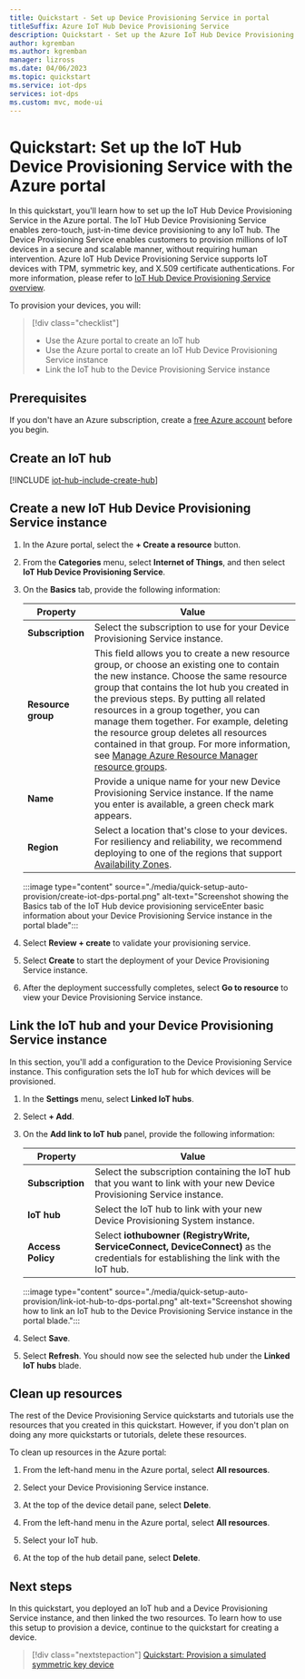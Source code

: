 ```yaml
---
title: Quickstart - Set up Device Provisioning Service in portal
titleSuffix: Azure IoT Hub Device Provisioning Service
description: Quickstart - Set up the Azure IoT Hub Device Provisioning Service (DPS) in the Microsoft Azure portal
author: kgremban
ms.author: kgremban
manager: lizross
ms.date: 04/06/2023
ms.topic: quickstart
ms.service: iot-dps
services: iot-dps
ms.custom: mvc, mode-ui
---
```


# Quickstart: Set up the IoT Hub Device Provisioning Service with the Azure portal

In this quickstart, you'll learn how to set up the IoT Hub Device Provisioning Service in the Azure portal. The IoT Hub Device Provisioning Service enables zero-touch, just-in-time device provisioning to any IoT hub. The Device Provisioning Service enables customers to provision millions of IoT devices in a secure and scalable manner, without requiring human intervention. Azure IoT Hub Device Provisioning Service supports IoT devices with TPM, symmetric key, and X.509 certificate authentications. For more information, please refer to [IoT Hub Device Provisioning Service overview](about-iot-dps.md).

To provision your devices, you will:

> [!div class="checklist"]
> * Use the Azure portal to create an IoT hub
> * Use the Azure portal to create an IoT Hub Device Provisioning Service instance
> * Link the IoT hub to the Device Provisioning Service instance

## Prerequisites

If you don't have an Azure subscription, create a [free Azure account](https://azure.microsoft.com/free/) before you begin.

## Create an IoT hub

[!INCLUDE [iot-hub-include-create-hub](../../includes/iot-hub-include-create-hub.md)]

## Create a new IoT Hub Device Provisioning Service instance

1. In the Azure portal, select the **+ Create a resource** button.

1. From the **Categories** menu, select **Internet of Things**, and then select **IoT Hub Device Provisioning Service**.

1. On the **Basics** tab, provide the following information:
    
    | Property | Value |
    | --- | --- |
    | **Subscription** | Select the subscription to use for your Device Provisioning Service instance. |
    | **Resource group** | This field allows you to create a new resource group, or choose an existing one to contain the new instance. Choose the same resource group that contains the Iot hub you created in the previous steps. By putting all related resources in a group together, you can manage them together. For example, deleting the resource group deletes all resources contained in that group. For more information, see [Manage Azure Resource Manager resource groups](../azure-resource-manager/management/manage-resource-groups-portal.md). |
    | **Name** | Provide a unique name for your new Device Provisioning Service instance. If the name you enter is available, a green check mark appears. |
    | **Region** | Select a location that's close to your devices. For resiliency and reliability, we recommend deploying to one of the regions that support [Availability Zones](iot-dps-ha-dr.md). |

    :::image type="content" source="./media/quick-setup-auto-provision/create-iot-dps-portal.png" alt-text="Screenshot showing the Basics tab of the IoT Hub device provisioning serviceEnter basic information about your Device Provisioning Service instance in the portal blade":::

1. Select **Review + create** to validate your provisioning service.

1. Select **Create** to start the deployment of your Device Provisioning Service instance.

1. After the deployment successfully completes, select **Go to resource** to view your Device Provisioning Service instance.

## Link the IoT hub and your Device Provisioning Service instance

In this section, you'll add a configuration to the Device Provisioning Service instance. This configuration sets the IoT hub for which devices will be provisioned.

1. In the **Settings** menu, select **Linked IoT hubs**.

1. Select **+ Add**.

1. On the **Add link to IoT hub** panel, provide the following information: 

    | Property | Value |
    | --- | --- |
    | **Subscription** | Select the subscription containing the IoT hub that you want to link with your new Device Provisioning Service instance. |
    | **IoT hub** | Select the IoT hub to link with your new Device Provisioning System instance. |
    | **Access Policy** | Select **iothubowner (RegistryWrite, ServiceConnect, DeviceConnect)** as the credentials for establishing the link with the IoT hub. |

    :::image type="content" source="./media/quick-setup-auto-provision/link-iot-hub-to-dps-portal.png" alt-text="Screenshot showing how to link an IoT hub to the Device Provisioning Service instance in the portal blade."::: 

1. Select **Save**.

1. Select **Refresh**. You should now see the selected hub under the **Linked IoT hubs** blade.

## Clean up resources

The rest of the Device Provisioning Service quickstarts and tutorials use the resources that you created in this quickstart. However, if you don't plan on doing any more quickstarts or tutorials, delete these resources.

To clean up resources in the Azure portal:

1. From the left-hand menu in the Azure portal, select **All resources**.

1. Select your Device Provisioning Service instance.

1. At the top of the device detail pane, select **Delete**.  

1. From the left-hand menu in the Azure portal, select **All resources**.

1. Select your IoT hub.

1. At the top of the hub detail pane, select **Delete**.  

## Next steps

In this quickstart, you deployed an IoT hub and a Device Provisioning Service instance, and then linked the two resources. To learn how to use this setup to provision a device, continue to the quickstart for creating a device.

> [!div class="nextstepaction"]
> [Quickstart: Provision a simulated symmetric key device](./quick-create-simulated-device-symm-key.md)
